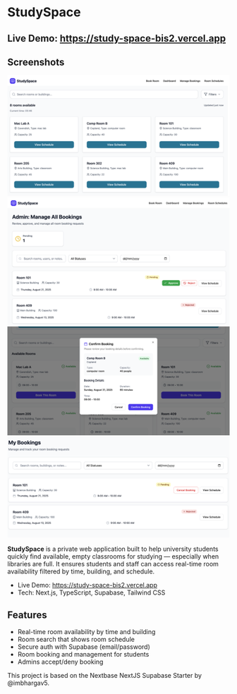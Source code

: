 # StudySpace

## Live Demo: https://study-space-bis2.vercel.app

## Screenshots

![Alt text](public/images/dashboard.png)
![Alt text](public/images/admin%20manage%20bookings.png)
![Alt text](public/images/confirm%20booking.png)
![Alt text](public/images/student%20bookings.png)


**StudySpace** is a private web application built to help university students quickly find available, empty classrooms for studying — especially when libraries are full. It ensures students and staff can access real-time room availability filtered by time, building, and schedule.

- Live Demo: https://study-space-bis2.vercel.app
- Tech: Next.js, TypeScript, Supabase, Tailwind CSS

## Features

- Real-time room availability by time and building
- Room search that shows room schedule 
- Secure auth with Supabase (email/password)
- Room booking and management for students
- Admins accept/deny booking



This project is based on the Nextbase NextJS Supabase Starter by @imbhargav5.
